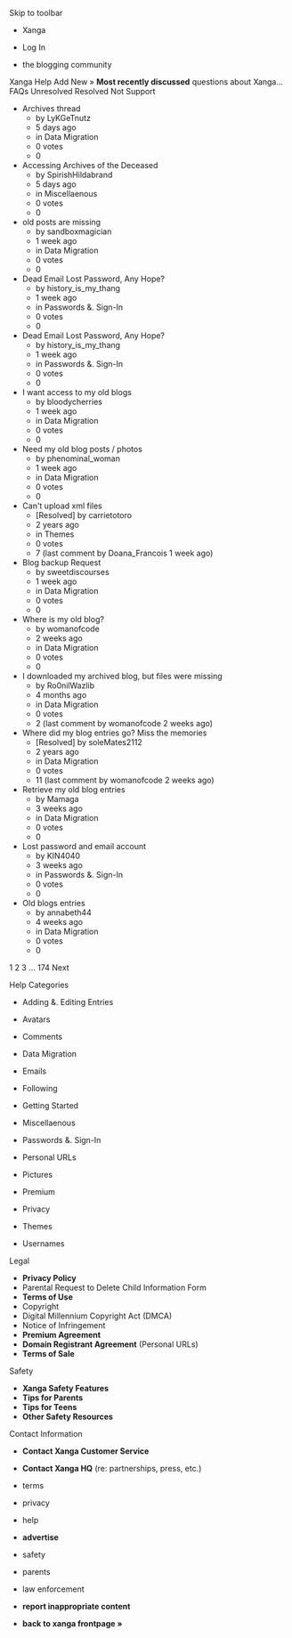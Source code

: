 Skip to toolbar

*   Xanga

*   Log In

*   the blogging community

Xanga Help Add New » **Most recently discussed** questions about Xanga… FAQs Unresolved Resolved Not Support

*   Archives thread
    *   by LyKGeTnutz
    *   5 days ago
    *   in Data Migration
    *   0 votes
    *   0
*   Accessing Archives of the Deceased
    *   by SpirishHildabrand
    *   5 days ago
    *   in Miscellaenous
    *   0 votes
    *   0
*   old posts are missing
    *   by sandboxmagician
    *   1 week ago
    *   in Data Migration
    *   0 votes
    *   0
*   Dead Email Lost Password, Any Hope?
    *   by history\_is\_my\_thang
    *   1 week ago
    *   in Passwords &. Sign-In
    *   0 votes
    *   0
*   Dead Email Lost Password, Any Hope?
    *   by history\_is\_my\_thang
    *   1 week ago
    *   in Passwords &. Sign-In
    *   0 votes
    *   0
*   I want access to my old blogs
    *   by bloodycherries
    *   1 week ago
    *   in Data Migration
    *   0 votes
    *   0
*   Need my old blog posts / photos
    *   by phenominal\_woman
    *   1 week ago
    *   in Data Migration
    *   0 votes
    *   0
*   Can't upload xml files
    *   \[Resolved\] by carrietotoro
    *   2 years ago
    *   in Themes
    *   0 votes
    *   7 (last comment by Doana\_Francois 1 week ago)
*   Blog backup Request
    *   by sweetdiscourses
    *   1 week ago
    *   in Data Migration
    *   0 votes
    *   0
*   Where is my old blog?
    *   by womanofcode
    *   2 weeks ago
    *   in Data Migration
    *   0 votes
    *   0
*   I downloaded my archived blog, but files were missing
    *   by Ro0nilWazlib
    *   4 months ago
    *   in Data Migration
    *   0 votes
    *   2 (last comment by womanofcode 2 weeks ago)
*   Where did my blog entries go? Miss the memories
    *   \[Resolved\] by soleMates2112
    *   2 years ago
    *   in Data Migration
    *   0 votes
    *   11 (last comment by womanofcode 2 weeks ago)
*   Retrieve my old blog entries
    *   by Mamaga
    *   3 weeks ago
    *   in Data Migration
    *   0 votes
    *   0
*   Lost password and email account
    *   by KIN4040
    *   3 weeks ago
    *   in Passwords &. Sign-In
    *   0 votes
    *   0
*   Old blogs entries
    *   by annabeth44
    *   4 weeks ago
    *   in Data Migration
    *   0 votes
    *   0

1 2 3 ... 174 Next

Help Categories

*   Adding &. Editing Entries
*   Avatars
*   Comments
*   Data Migration
*   Emails
*   Following
*   Getting Started
*   Miscellaenous

*   Passwords &. Sign-In
*   Personal URLs
*   Pictures
*   Premium
*   Privacy
*   Themes
*   Usernames

Legal

*   **Privacy Policy**
*   Parental Request to Delete Child Information Form
*   **Terms of Use**
*   Copyright
*   Digital Millennium Copyright Act (DMCA)
*   Notice of Infringement
*   **Premium Agreement**
*   **Domain Registrant Agreement** (Personal URLs)
*   **Terms of Sale**

Safety

*   **Xanga Safety Features**
*   **Tips for Parents**
*   **Tips for Teens**
*   **Other Safety Resources**

Contact Information

*   **Contact Xanga Customer Service**
*   **Contact Xanga HQ** (re: partnerships, press, etc.)

*   terms
*   privacy
*   help
*   **advertise**

*   safety
*   parents
*   law enforcement
*   **report inappropriate content**

*   **back to xanga frontpage »**